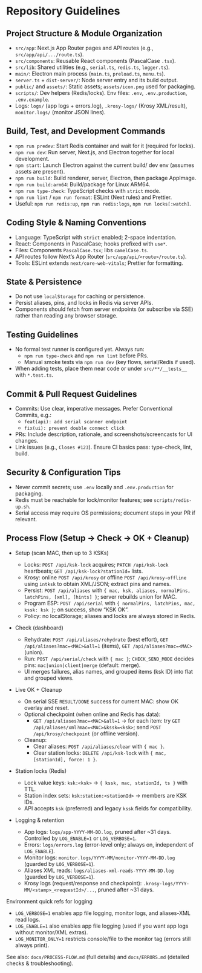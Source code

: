 # Repository Guidelines

## Project Structure & Module Organization
- `src/app`: Next.js App Router pages and API routes (e.g., `src/app/api/.../route.ts`).
- `src/components`: Reusable React components (PascalCase `.tsx`).
- `src/lib`: Shared utilities (e.g., `serial.ts`, `redis.ts`, `logger.ts`).
- `main/`: Electron main process (`main.ts`, `preload.ts`, `menu.ts`).
- `server.ts` + `dist-server/`: Node server entry and its build output.
- `public/` and `assets/`: Static assets; `assets/icon.png` used for packaging.
- `scripts/`: Dev helpers (Redis/locks). Env files: `.env`, `.env.production`, `.env.example`.
- Logs: `logs/` (app logs + errors.log), `.krosy-logs/` (Krosy XML/result), `monitor.logs/` (monitor JSON lines).

## Build, Test, and Development Commands
- `npm run predev`: Start Redis container and wait for it (required for locks).
- `npm run dev`: Run server, Next.js, and Electron together for local development.
- `npm start`: Launch Electron against the current build/
  dev env (assumes assets are present).
- `npm run build`: Build renderer, server, Electron, then package AppImage.
- `npm run build:arm64`: Build/package for Linux ARM64.
- `npm run type-check`: TypeScript checks with `strict` mode.
- `npm run lint` / `npm run format`: ESLint (Next rules) and Prettier.
- Useful: `npm run redis:up`, `npm run redis:logs`, `npm run locks[:watch]`.

## Coding Style & Naming Conventions
- Language: TypeScript with `strict` enabled; 2-space indentation.
- React: Components in PascalCase; hooks prefixed with `use*`.
- Files: Components `PascalCase.tsx`; libs `camelCase.ts`.
- API routes follow Next’s App Router (`src/app/api/<route>/route.ts`).
- Tools: ESLint extends `next/core-web-vitals`; Prettier for formatting.

## State & Persistence
- Do not use `localStorage` for caching or persistence.
- Persist aliases, pins, and locks in Redis via server APIs.
- Components should fetch from server endpoints (or subscribe via SSE) rather than reading any browser storage.

## Testing Guidelines
- No formal test runner is configured yet. Always run:
  - `npm run type-check` and `npm run lint` before PRs.
  - Manual smoke tests via `npm run dev` (key flows, serial/Redis if used).
- When adding tests, place them near code or under `src/**/__tests__` with `*.test.ts`.

## Commit & Pull Request Guidelines
- Commits: Use clear, imperative messages. Prefer Conventional Commits, e.g.:
  - `feat(api): add serial scanner endpoint`
  - `fix(ui): prevent double connect click`
- PRs: Include description, rationale, and screenshots/screencasts for UI changes.
- Link issues (e.g., `Closes #123`). Ensure CI basics pass: type-check, lint, build.

## Security & Configuration Tips
- Never commit secrets; use `.env` locally and `.env.production` for packaging.
- Redis must be reachable for lock/monitor features; see `scripts/redis-up.sh`.
- Serial access may require OS permissions; document steps in your PR if relevant.

## Process Flow (Setup → Check → OK + Cleanup)

- Setup (scan MAC, then up to 3 KSKs)
  - Locks: `POST /api/ksk-lock` acquires; `PATCH /api/ksk-lock` heartbeats; `GET /api/ksk-lock?stationId=` lists.
  - Krosy: online `POST /api/krosy` or offline `POST /api/krosy-offline` using `intksk` to obtain XML/JSON; extract pins and names.
  - Persist: `POST /api/aliases` with `{ mac, ksk, aliases, normalPins, latchPins, [xml], [hints] }`; server rebuilds union for MAC.
  - Program ESP: `POST /api/serial` with `{ normalPins, latchPins, mac, kssk: ksk }`; on success, show “KSK OK”.
  - Policy: no localStorage; aliases and locks are always stored in Redis.

- Check (dashboard)
  - Rehydrate: `POST /api/aliases/rehydrate` (best effort), `GET /api/aliases?mac=<MAC>&all=1` (items), `GET /api/aliases?mac=<MAC>` (union).
  - Run: `POST /api/serial/check` with `{ mac }`; `CHECK_SEND_MODE` decides pins: `mac|union|client|merge` (default: merge).
  - UI merges failures, alias names, and grouped items (ksk ID) into flat and grouped views.

- Live OK + Cleanup
  - On serial SSE `RESULT/DONE` success for current MAC: show OK overlay and reset.
  - Optional checkpoint (when online and Redis has data):
    - `GET /api/aliases?mac=<MAC>&all=1` → for each item: try `GET /api/aliases/xml?mac=<MAC>&kssk=<ksk>`; send `POST /api/krosy/checkpoint` (or offline version).
  - Cleanup:
    - Clear aliases: `POST /api/aliases/clear` with `{ mac }`.
    - Clear station locks: `DELETE /api/ksk-lock` with `{ mac, [stationId], force: 1 }`.

- Station locks (Redis)
  - Lock value keys: `ksk:<ksk>` → `{ kssk, mac, stationId, ts }` with TTL.
  - Station index sets: `ksk:station:<stationId>` → members are KSK IDs.
  - API accepts `ksk` (preferred) and legacy `kssk` fields for compatibility.

- Logging & retention
  - App logs: `logs/app-YYYY-MM-DD.log`, pruned after ~31 days. Controlled by `LOG_ENABLE=1` or `LOG_VERBOSE=1`.
  - Errors: `logs/errors.log` (error-level only; always on, independent of `LOG_ENABLE`).
  - Monitor logs: `monitor.logs/YYYY-MM/monitor-YYYY-MM-DD.log` (guarded by `LOG_VERBOSE=1`).
  - Aliases XML reads: `logs/aliases-xml-reads-YYYY-MM-DD.log` (guarded by `LOG_VERBOSE=1`).
  - Krosy logs (request/response and checkpoint): `.krosy-logs/YYYY-MM/<stamp>_<requestId>/...`, pruned after ~31 days.

Environment quick refs for logging
- `LOG_VERBOSE=1` enables app file logging, monitor logs, and aliases-XML read logs.
- `LOG_ENABLE=1` also enables app file logging (used if you want app logs without monitor/XML extras).
- `LOG_MONITOR_ONLY=1` restricts console/file to the monitor tag (errors still always print).


See also: `docs/PROCESS-FLOW.md` (full details) and `docs/ERRORS.md` (detailed checks & troubleshooting).
